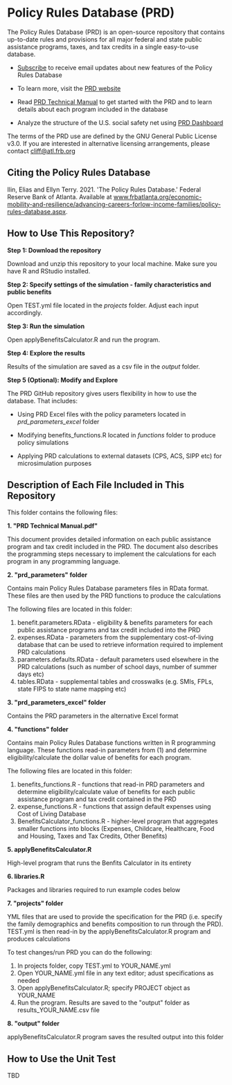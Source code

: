 # Policy Rules Database (PRD)
The Policy Rules Database (PRD) is an open-source repository that contains up-to-date rules and provisions for all major federal and state public assistance programs, taxes, and tax credits in a single easy-to-use database. 

* [Subscribe](http://eepurl.com/ib_0eT) to receive email updates about new features of the Policy Rules Database

* To learn more, visit the [PRD website](https://www.atlantafed.org/economic-mobility-and-resilience/advancing-careers-for-low-income-families/policy-rules-database.aspx)

* Read [PRD Technical Manual](https://github.com/FRB-Atlanta-Advancing-Careers/policy-rules-database/blob/9bb1e96a5218a8b486b2b3bcbf28fdcd5a2ec906/PRD%20Technical%20Manual.pdf) to get started with the PRD and to learn details about each program included in the database

* Analyze the structure of the U.S. social safety net using [PRD Dashboard](https://emar-data-tools.shinyapps.io/prd_dashboard/)

The terms of the PRD use are defined by the GNU General Public License v3.0. If you are interested in alternative licensing arrangements, please contact cliff@atl.frb.org

## Citing the Policy Rules Database

Ilin, Elias and Ellyn Terry. 2021. 'The Policy Rules Database.' Federal Reserve Bank of Atlanta.
Available at www.frbatlanta.org/economic-mobility-and-resilience/advancing-careers-forlow-income-families/policy-rules-database.aspx. 

## How to Use This Repository?

**Step 1: Download the repository**

Download and unzip this repository to your local machine. Make sure you have R and RStudio installed.

**Step 2: Specify settings of the simulation - family characteristics and public benefits**

Open TEST.yml file located in the *projects* folder. Adjust each input accordingly.

**Step 3: Run the simulation**

Open applyBenefitsCalculator.R and run the program.

**Step 4: Explore the results**

Results of the simulation are saved as a csv file in the *output* folder.

**Step 5 (Optional): Modify and Explore**

The PRD GitHub repository gives users flexibility in how to use the database. That includes:

* Using PRD Excel files with the policy parameters located in *prd_parameters_excel* folder

* Modifying benefits_functions.R located in *functions* folder to produce policy simulations

* Applying PRD calculations to external datasets (CPS, ACS, SIPP etc) for microsimulation purposes 

## Description of Each File Included in This Repository

This folder contains the following files:

**1. "PRD Technical Manual.pdf"**

This document provides detailed information on each public assistance program and tax credit included in the PRD. The document also describes the programming steps necessary to implement the calculations for each program in any programming language.


**2. "prd_parameters" folder**

Contains main Policy Rules Database parameters files in RData format. These files are then used by the PRD functions to produce the calculations

The following files are located in this folder:

1. benefit.parameters.RData - eligibility & benefits parameters for each public assistance programs and tax credit included into the PRD
2. expenses.RData - parameters from the supplementary cost-of-living database that can be used to retrieve information required to implement PRD calculations
3. parameters.defaults.RData - default parameters used elsewhere in the PRD calculations (such as number of school days, number of summer days etc)
4. tables.RData - supplemental tables and crosswalks (e.g. SMIs, FPLs, state FIPS to state name mapping etc)


**3. "prd_parameters_excel" folder**

Contains the PRD parameters in the alternative Excel format


**4. "functions" folder**

Contains main Policy Rules Database functions written in R programming language. These functions read-in parameters from (1) and determine eligibility/calculate the dollar value of benefits for each program. 

The following files are located in this folder:

1. benefits_functions.R - functions that read-in PRD parameters and determine eligibility/calculate value of benefits for each public assistance program and tax credit contained in the PRD
2. expense_functions.R - functions that assign default expenses using Cost of Living Database
3. BenefitsCalculator_functions.R - higher-level program that aggregates smaller functions into blocks (Expenses, Childcare, Healthcare, Food and Housing, Taxes and Tax Credits, Other Benefits) 


**5. applyBenefitsCalculator.R**

High-level program that runs the Benfits Calculator in its entirety


**6. libraries.R**

Packages and libraries required to run example codes below


**7. "projects" folder**

YML files that are used to provide the specification for the PRD (i.e. specify the family demographics and benefits composition to run through the PRD). TEST.yml is then read-in by the applyBenefitsCalculator.R program and produces calculations

To test changes/run PRD you can do the following:

1. In projects folder, copy TEST.yml to YOUR_NAME.yml
2. Open YOUR_NAME.yml file in any text editor; adust specifications as needed
2. Open applyBenefitsCalculator.R; specify PROJECT object as YOUR_NAME
4. Run the program. Results are saved to the "output" folder as results_YOUR_NAME.csv file


**8. "output" folder**

applyBenefitsCalculator.R program saves the resulted output into this folder


## How to Use the Unit Test

TBD

